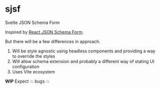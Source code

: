 # sjsf

Svelte JSON Schema Form

Inspired by [React JSON Schema Form](https://github.com/rjsf-team/react-jsonschema-form).

But there will be a few differences in approach.

1. Will be style agnostic using headless components and providing a way to override the styles
2. Will allow schema extension and probably a different way of stating UI configuration
3. Uses Vite ecosystem

**WIP** Expect 💥 bugs 💥
